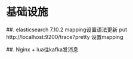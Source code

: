 # 基础设施
##. elasticsearch 7.10.2
mapping设置语法更新
put http://localhost:9200/trace?pretty 设置mapping

##. Nginx + lua往kafka发消息